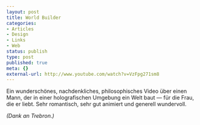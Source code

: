 ```yaml
---
layout: post
title: World Builder
categories:
- Articles
- Design
- Links
- Web
status: publish
type: post
published: true
meta: {}
external-url: http://www.youtube.com/watch?v=VzFpg271sm8
---
```

Ein wunderschönes, nachdenkliches, philosophisches Video über einen Mann, der in einer holografischen Umgebung ein Welt baut — für die Frau, die er liebt. Sehr romantisch, sehr gut animiert und generell wundervoll.

<em>(Dank an Trebron.)</em>
